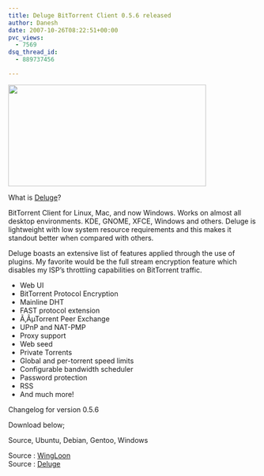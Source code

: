 ```yaml
---
title: Deluge BitTorrent Client 0.5.6 released
author: Danesh
date: 2007-10-26T08:22:51+00:00
pvc_views:
  - 7569
dsq_thread_id:
  - 889737456

---
```

<img loading="lazy" src="http://img91.imageshack.us/img91/3434/deluge056hl7.png" border="0" height="206" width="400" />

What is [Deluge][1]?

BitTorrent Client for Linux, Mac, and now Windows. Works on almost all desktop environments. KDE, GNOME, XFCE, Windows and others. Deluge is lightweight with low system resource requirements and this makes it standout better when compared with others.

Deluge boasts an extensive list of features applied through the use of plugins. My favorite would be the full stream encryption feature which disables my ISP&#8217;s throttling capabilities on BitTorrent traffic.

  * Web UI
  * BitTorrent Protocol Encryption
  * Mainline DHT
  * FAST protocol extension
  * Ã‚ÂµTorrent Peer Exchange
  * UPnP and NAT-PMP
  * Proxy support
  * Web seed
  * Private Torrents
  * Global and per-torrent speed limits
  * Configurable bandwidth scheduler
  * Password protection
  * RSS
  * And much more!

Changelog for version 0.5.6

Download below;

Source, Ubuntu, Debian, Gentoo, Windows

Source : [WingLoon][2]  
Source : [Deluge][1]

 [1]: http://deluge-torrent.org/
 [2]: http://wingloon.com/2007/10/26/deluge-056-released/